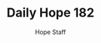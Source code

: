 ---
image: /assets/img/daily-hope-default-artwork.png
title: Daily Hope 182
number: 182
categories:
  - Daily Hope
author: Hope Staff
notes: Daily Hope 182
embed: >-
  EMBED_GOES_HERE
---